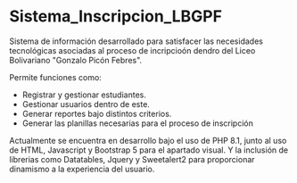 # Sistema_Inscripcion_LBGPF

<p>Sistema de información desarrollado para satisfacer las necesidades tecnológicas asociadas al proceso de incripcioón dendro del Liceo Bolivariano "Gonzalo Picón Febres".</p>
<p>Permite funciones como:</p>
<ul>
  <li>Registrar y gestionar estudiantes.</li>
  <li>Gestionar usuarios dentro de este.</li>
  <li>Generar reportes bajo distintos criterios.</li>
  <li>Generar las planillas necesarias para el proceso de inscripción</li>
</ul>
<p>Actualmente se encuentra en desarrollo bajo el uso de PHP 8.1, junto al uso de HTML, Javascript y Bootstrap 5 para el apartado visual. Y la inclusión de librerias como Datatables, Jquery y Sweetalert2 para proporcionar dinamismo a la experiencia del usuario.</p>



